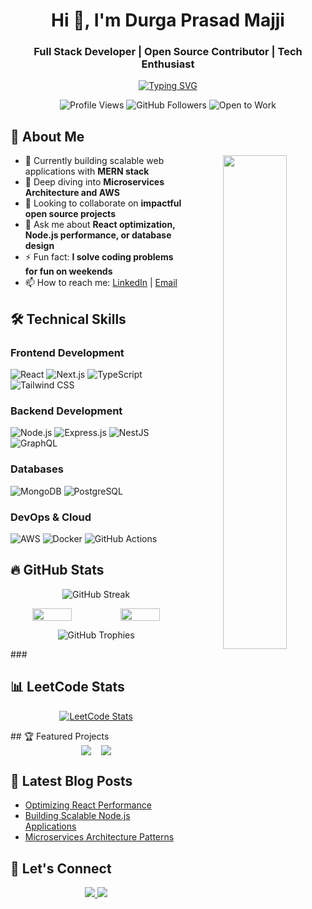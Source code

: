 <h1 align="center">Hi 👋, I'm Durga Prasad Majji</h1>
<h3 align="center">Full Stack Developer | Open Source Contributor | Tech Enthusiast</h3>

<p align="center">
  <a href="https://git.io/typing-svg">
    <img src="https://readme-typing-svg.demolab.com?font=Fira+Code&size=26&duration=3000&pause=1000&color=22D3EE&center=true&vCenter=true&width=500&lines=MERN+Stack+Specialist;Clean+Code+Advocate;Cloud+Native+Developer;Problem+Solver;Continuous+Learner" alt="Typing SVG" />
  </a>
</p>

<p align="center">
  <img src="https://komarev.com/ghpvc/?username=durga-prasad-majjji&label=Profile+Views&color=blue&style=flat" alt="Profile Views" /> 
  <img src="https://img.shields.io/github/followers/durga-prasad-majjji?label=Followers&style=social" alt="GitHub Followers" />
  <img src="https://img.shields.io/badge/Open%20to%20Work-Yes-brightgreen" alt="Open to Work" />
</p>

## 🌟 About Me

<p align="center">
  <img align="right" src="https://github-readme-stats.vercel.app/api?username=durga-prasad-majjji&show_icons=true&theme=radical&hide_border=true" width="45%" />
  
  - 🔭 Currently building scalable web applications with **MERN stack**
  - 🌱 Deep diving into **Microservices Architecture and AWS**
  - 👯 Looking to collaborate on **impactful open source projects**
  - 💬 Ask me about **React optimization, Node.js performance, or database design**
  - ⚡ Fun fact: **I solve coding problems for fun on weekends**
  - 📫 How to reach me: [LinkedIn](https://www.linkedin.com/in/majji-durga-prasad/) | [Email](mailto:durgaprasadmajji65@gmail.com)
</p>

## 🛠️ Technical Skills

### Frontend Development
![React](https://img.shields.io/badge/React-20232A?style=for-the-badge&logo=react&logoColor=61DAFB)
![Next.js](https://img.shields.io/badge/Next.js-000000?style=for-the-badge&logo=nextdotjs&logoColor=white)
![TypeScript](https://img.shields.io/badge/TypeScript-007ACC?style=for-the-badge&logo=typescript&logoColor=white)
![Tailwind CSS](https://img.shields.io/badge/Tailwind_CSS-38B2AC?style=for-the-badge&logo=tailwind-css&logoColor=white)

### Backend Development
![Node.js](https://img.shields.io/badge/Node.js-339933?style=for-the-badge&logo=nodedotjs&logoColor=white)
![Express.js](https://img.shields.io/badge/Express.js-000000?style=for-the-badge&logo=express&logoColor=white)
![NestJS](https://img.shields.io/badge/nestjs-E0234E?style=for-the-badge&logo=nestjs&logoColor=white)
![GraphQL](https://img.shields.io/badge/GraphQL-E10098?style=for-the-badge&logo=graphql&logoColor=white)

### Databases
![MongoDB](https://img.shields.io/badge/MongoDB-4EA94B?style=for-the-badge&logo=mongodb&logoColor=white)
![PostgreSQL](https://img.shields.io/badge/PostgreSQL-316192?style=for-the-badge&logo=postgresql&logoColor=white)

### DevOps & Cloud
![AWS](https://img.shields.io/badge/AWS-%23FF9900.svg?style=for-the-badge&logo=amazon-aws&logoColor=white)
![Docker](https://img.shields.io/badge/Docker-2CA5E0?style=for-the-badge&logo=docker&logoColor=white)
![GitHub Actions](https://img.shields.io/badge/GitHub_Actions-2088FF?style=for-the-badge&logo=github-actions&logoColor=white)

## 🔥 GitHub Stats

<div align="center">

  ![GitHub Streak](https://github-readme-streak-stats.herokuapp.com/?user=durga-prasad-majjji&theme=dark&hide_border=true)

  <div style="display: flex; justify-content: center; gap: 10px; flex-wrap: wrap;">
    <img width="48%" src="https://github-readme-stats.vercel.app/api?username=durga-prasad-majjji&show_icons=true&theme=radical&hide_border=true&include_all_commits=true" />
    <img width="48%" src="https://github-readme-stats.vercel.app/api/top-langs/?username=durga-prasad-majjji&layout=compact&theme=radical&hide_border=true" />
  </div>


  ![GitHub Trophies](https://github-profile-trophy.vercel.app/?username=durga-prasad-majjji&row=2&column=3&theme=onedark&no-frame=true&margin-w=10)
</div>
###

<h2>📊 LeetCode Stats</h2>
<p align="center">
  <a href="https://leetcode.com/u/DURGA_PRASAD_MAJJI/">
    <img src="https://leetcard.jacoblin.cool/DURGA_PRASAD_MAJJI?theme=dark&font=Baloo&ext=contest" alt="LeetCode Stats" />
  </a>
</p>
## 🏆 Featured Projects

<div align="center" style="display: flex; flex-wrap: wrap; gap: 16px; justify-content: center;">
  <a href="https://github.com/DURGA-PRASAD-MAJJJI/Medication">
    <img align="center" src="https://github-readme-stats.vercel.app/api/pin/?username=durga-prasad-majjji&repo=Medication&theme=radical" />
  </a>
  <a href="https://github.com/DURGA-PRASAD-MAJJJI/Events-Buddy">
    <img align="center" src="https://github-readme-stats.vercel.app/api/pin/?username=durga-prasad-majjji&repo=Events-Buddy&theme=radical" />
  </a>
</div>

## 📌 Latest Blog Posts

<!-- Replace with your actual blog posts -->
- [Optimizing React Performance](https://example.com)
- [Building Scalable Node.js Applications](https://example.com)
- [Microservices Architecture Patterns](https://example.com)

## 🤝 Let's Connect

<p align="center">
  <a href="https://www.linkedin.com/in/majji-durga-prasad/">
    <img src="https://img.shields.io/badge/LinkedIn-0077B5?style=for-the-badge&logo=linkedin&logoColor=white" />
  </a>
  <a href="mailto:durgaprasadmajji65@gmail.com">
    <img src="https://img.shields.io/badge/Gmail-D14836?style=for-the-badge&logo=gmail&logoColor=white" />
  </a>
</p>
